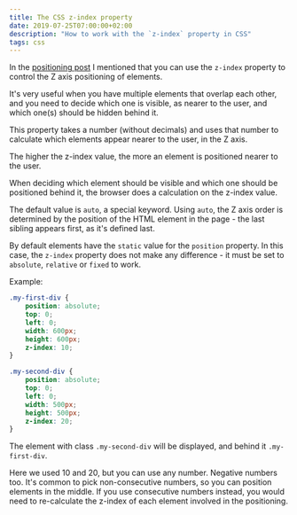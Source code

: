 ```yaml
---
title: The CSS z-index property
date: 2019-07-25T07:00:00+02:00
description: "How to work with the `z-index` property in CSS"
tags: css
---
```


In the [positioning post](/css-positioning/) I mentioned that you can use the `z-index` property to control the Z axis positioning of elements.

It's very useful when you have multiple elements that overlap each other, and you need to decide which one is visible, as nearer to the user, and which one(s) should be hidden behind it.

This property takes a number (without decimals) and uses that number to calculate which elements appear nearer to the user, in the Z axis.

The higher the z-index value, the more an element is positioned nearer to the user.

When deciding which element should be visible and which one should be positioned behind it, the browser does a calculation on the z-index value.

The default value is `auto`, a special keyword. Using `auto`, the Z axis order is determined by the position of the HTML element in the page - the last sibling appears first, as it's defined last.

By default elements have the `static` value for the `position` property. In this case, the `z-index` property does not make any difference - it must be set to `absolute`, `relative` or `fixed` to work.

Example:

```css
.my-first-div {
	position: absolute;
	top: 0;
	left: 0;
	width: 600px;
	height: 600px;
	z-index: 10;
}

.my-second-div {
	position: absolute;
	top: 0;
	left: 0;
	width: 500px;
	height: 500px;
	z-index: 20;
}
```

The element with class `.my-second-div` will be displayed, and behind it `.my-first-div`.

Here we used 10 and 20, but you can use any number. Negative numbers too. It's common to pick non-consecutive numbers, so you can position elements in the middle. If you use consecutive numbers instead, you would need to re-calculate the z-index of each element involved in the positioning.